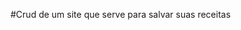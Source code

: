 #Crud de um site que serve para salvar suas receitas 

<a src='https://livro-de-receitas-seven.vercel.app'></a>

